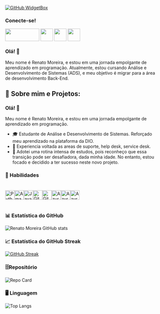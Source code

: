 [![GitHub WidgetBox](https://github-widgetbox.vercel.app/api/profile?username=RenatoDevMor&data=followers,repositories,stars,commits&theme=nautilus)](https://github.com/RenatoDevMor)

<h3>Conecte-se!</h3>

<a href="https://web.dio.me/users/renato_moreira?tab=skills" target="_blank"> <img align="center" alt="" height="40" width="110" src="https://hermes.digitalinnovation.one/users/company/3a52d6e3-a58c-4755-89c9-fbc093a8868f.png"></a>
<a href="https://www.instagram.com/piano_tato/" target="_blank"> <img align="center" alt="" height="40" width="40" src="https://img.icons8.com/?size=1x&id=nj0Uj45LGUYh&format=png"></a>
<a href="https://www.facebook.com/renato.moreira.908/" target="_blank"> <img align="center" alt="" height="40" width="40" src="https://img.icons8.com/?size=1x&id=jZ0kw76QEzJU&format=png"></a>
<a href="https://www.linkedin.com/in/renatomoreira-rm//" target="_blank"> <img align="center" alt="" height="40" width="40" src="https://img.icons8.com/?size=1x&id=MR3dZdlA53te&format=png"></a>

### Olá! 👋

Meu nome é Renato Moreira, e estou em uma jornada empolgante de aprendizado em programação. Atualmente, estou cursando Análise e Desenvolvimento de Sistemas (ADS), e meu objetivo é migrar para a área de desenvolvimento Back-End. 

 <h2 align=""> 👣 Sobre mim e Projetos:  </h2>

### Olá! 👋

Meu nome é Renato Moreira, e estou em uma jornada empolgante de aprendizado em programação.

- 🎓 Estudante de Análise e Desenvolvimento de Sistemas. Reforçado meu aprendizado na plataforma da DIO.
- 💼 Experiencia voltada as areas de suporte, help desk, service desk.
- 🚀 Adotei uma rotina intensa de estudos, pois reconheço que essa transição pode ser desafiadora, dada minha idade. No entanto, estou focado e decidido a ter sucesso neste novo projeto.

### 🏅 Habilidades
<h1></h2>
<span style="display: flex; flex-wrap: wrap;">
    <img alt="Python" height="30" width="30" src="https://img.icons8.com/?size=512&id=hGdCwhSHUe6L&format=png"/>
    <img alt="AmazonCloud" height="30" width="30" src="https://img.icons8.com/?size=512&id=OPoc3Wv99Ibz&format=png"/>
    <img alt="JavaScript" height="30" width="30" src="https://cdn.jsdelivr.net/gh/devicons/devicon/icons/javascript/javascript-original.svg"/>
    <img alt="GitHub" height="30" width="30" src="https://img.icons8.com/?size=512&id=LoL4bFzqmAa0&format=png"/>
    <img alt="GitHub" height="30" width="30" src="https://static-00.iconduck.com/assets.00/c-sharp-c-icon-456x512-9sej0lrz.png"/>
    <img alt="Azure" height="30" width="30" src="https://img.icons8.com/?size=512&id=VLKafOkk3sBX&format=png"/>
    <img alt="Azure" height="30" width="30" src="https://img.icons8.com/?size=512&id=0OQR1FYCuA9f&format=png"/>
    <img alt="Azure" height="30" width="30" src="https://img.icons8.com/?size=512&id=UECmBSgBOvPT&format=png"/>
</span>

<h1 align="center"></h1>

### 📊 Estatística do GitHub
![Renato Moreira GitHub stats](https://github-readme-stats.vercel.app/api?username=RenatoDevMor&theme=holi&show_icons=true&normal_rank=true)

### 📈 Estatística do GitHub Streak
[![GitHub Streak](https://streak-stats.demolab.com?user=RenatoDevMor&theme=holi-theme)](https://git.io/streak-stats)

### 🗄️Repositório 
![Repo Card](https://github-readme-stats.vercel.app/api/pin/?username=RenatoDevMor&repo=Sistema_Bancario&&theme=holi&show_icons=true&&show_owner=true&icon_color=30A3DC&title_color=30A3DC&text_color=FFF)

### 🖥️ Linguagem
![Top Langs](https://github-readme-stats-git-masterrstaa-rickstaa.vercel.app/api/top-langs/?username=RenatoDevMor&layout=compact&theme=holi&hide_title=true&show_icons=true)
